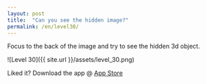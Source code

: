 ```yaml
---
layout: post
title:  "Can you see the hidden image?"
permalink: /en/level30/
---
```

Focus to the back of the image and try to see the hidden 3d object.

![Level 30]({{ site.url }}/assets/level_30.png)

Liked it? Download the app @ [App Store][app_store] 

[app_store]: http://appstore.com